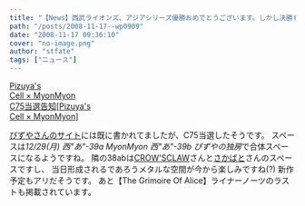 ```yaml
---
title: "【News】西武ライオンズ、アジアシリーズ優勝おめでとうございます。しかし決勝も危なかったですね…"
path: "/posts/2008-11-17--wp0909"
date: "2008-11-17 09:36:10"
cover: "no-image.png"
author: "stfate"
tags: ["ニュース"]
---
```


<style type="text/css">
<!--
p {white-space: pre-wrap};
-->
</style>

<a class="topics" href="http://pm.pizuya.com/" target="_blank">Pizuya's Cell × MyonMyon C75当選告知</a><span class="junre">[<a href="http://pm.pizuya.com/" target="_blank">Pizuya's Cell × MyonMyon</a>]</span>
<div class="news"><a href="http://www.pizuya.com/" target="_blank">ぴずやさんのサイト</a>には既に書かれてましたが、C75当選したそうです。
スペースは<em>12/29(月) 西"あ"-39a MyonMyon 西"あ"-39b ぴずやの独房</em>で合体スペースになるようですね。
隣の38abは<a href="http://www.crowsclaw.info/" target="_blank">CROW'SCLAW</a>さんと<a href="http://tuutenn.s66.xrea.com/" target="_blank">さかばと</a>さんのスペースですし、
当日形成されるであろうメタルな空間が今から楽しみですね(?)
新作予定もアリだそうです。
あと【The Grimoire Of Alice】ライナーノーツのラストも掲載されています。</div>
